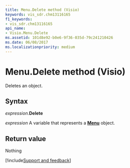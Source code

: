 ```yaml
---
title: Menu.Delete method (Visio)
keywords: vis_sdr.chm13116165
f1_keywords:
- vis_sdr.chm13116165
api_name:
- Visio.Menu.Delete
ms.assetid: 101d8e92-b0e6-9f36-035d-79c241210426
ms.date: 06/08/2017
ms.localizationpriority: medium
---
```



# Menu.Delete method (Visio)

Deletes an object.


## Syntax

_expression_.**Delete**

_expression_ A variable that represents a **[Menu](Visio.Menu.md)** object.


## Return value

Nothing

[!include[Support and feedback](~/includes/feedback-boilerplate.md)]